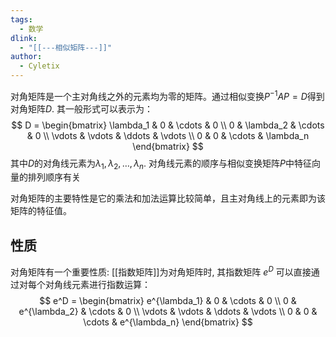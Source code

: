 ```yaml
---
tags:
  - 数学
dlink:
  - "[[---相似矩阵---]]"
author:
  - Cyletix
---
```

对角矩阵是一个主对角线之外的元素均为零的矩阵。通过相似变换$P^{-1}AP = D$得到对角矩阵$D$. 其一般形式可以表示为：
$$
D = \begin{bmatrix}
\lambda_1 & 0 & \cdots & 0 \\
0 & \lambda_2 & \cdots & 0 \\
\vdots & \vdots & \ddots & \vdots \\
0 & 0 & \cdots & \lambda_n
\end{bmatrix}
$$
其中$D$的对角线元素为$\lambda_1, \lambda_2, \ldots, \lambda_n$. 
对角线元素的顺序与相似变换矩阵$P$中特征向量的排列顺序有关

对角矩阵的主要特性是它的乘法和加法运算比较简单，且主对角线上的元素即为该矩阵的特征值。

## 性质
对角矩阵有一个重要性质: [[指数矩阵]]为对角矩阵时, 其指数矩阵 $e^D$ 可以直接通过对每个对角线元素进行指数运算：
$$
e^D = \begin{bmatrix}
e^{\lambda_1} & 0 & \cdots & 0 \\
0 & e^{\lambda_2} & \cdots & 0 \\
\vdots & \vdots & \ddots & \vdots \\
0 & 0 & \cdots & e^{\lambda_n}
\end{bmatrix}
$$
